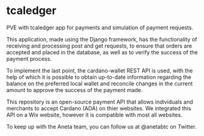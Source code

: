 # tcaledger
PVE with tcaledger app for payments and simulation of payment requests.

This application, made using the Django framework, has the functionality of receiving and processing post and get requests, to ensure that orders are accepted and placed in the database, as well as to verify the success of the payment process.

To implement the last point, the cardano-wallet REST API is used, with the help of which it is possible to obtain up-to-date information regarding the balance on the preferred local wallet and reconcile changes in the current amount to approve the success of the payment made.

This repository is an open-source payment API that allows individuals and merchants to accept Cardano (ADA) on thier websites. We integrated this API on a Wix website, however it is compatible with most all websites. 

To keep up with the Aneta team, you can follow us at @anetabtc on Twitter. 
